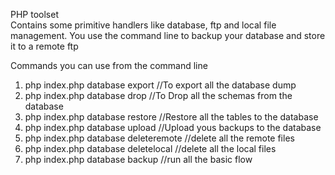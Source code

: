 PHP toolset  
Contains some primitive handlers like database, ftp and local file management.
You use the command line to backup your database and store it to a remote ftp

Commands you can use from the command line 

1. php index.php database export  //To export all the database dump  
2. php index.php database drop //To Drop all the schemas from the database  
3. php index.php database restore  //Restore all the tables to the database  
4. php index.php database upload  //Upload yous backups to the database  
5. php index.php database deleteremote  //delete all the remote files  
6. php index.php database deletelocal  //delete all the local files  
7. php index.php database backup  //run all the basic flow  
